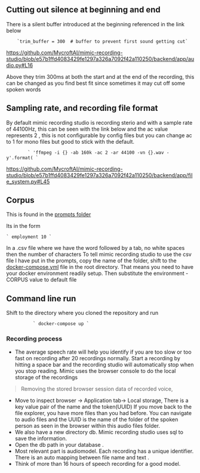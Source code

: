 ## Cutting out silence at beginning and end
There is a silent buffer introduced at the beginning referenced in the link below

        `trim_buffer = 300  # buffer to prevent first sound getting cut` 

https://github.com/MycroftAI/mimic-recording-studio/blob/e57b1ffd4083429fe1297a326a7092f42a110250/backend/app/audio.py#L16

Above they trim 300ms at both the start and at the end of the recording, this can be changed as you find best fit since sometimes it may cut off some spoken words

## Sampling rate, and recording file format

By default mimic recording studio is recording sterio and with a sample rate of 44100Hz, this can be seen with the link below and the ac value represents 2 , this is not configurable by config files but you can change ac to 1 for mono files but good to stick with the default.

            ` 'ffmpeg -i {} -ab 160k -ac 2 -ar 44100 -vn {}.wav -y'.format( `

https://github.com/MycroftAI/mimic-recording-studio/blob/e57b1ffd4083429fe1297a326a7092f42a110250/backend/app/file_system.py#L45


## Corpus
This is found in the [prompts folder](https://github.com/MycroftAI/mimic-recording-studio/tree/master/backend/prompts)

Its in the form

    ` employment 10 `  
In a .csv file where we have the word followed by a tab, no white spaces then the number of characters 
To tell mimic recording studio to use the csv file I have put in the prompts, copy the name of the folder, shift to the [docker-compose.yml](https://github.com/MycroftAI/mimic-recording-studio/blob/master/docker-compose.yml) file in the root directory.
That means you need to have your docker environment readily setup.
Then substitute the environment - CORPUS value to default file

## Command line run
Shift to the directory where you cloned the repository and run

              ` docker-compose up `    

### Recording process
- The average speech rate will help you identify if you are too slow or too fast on recording after 20 recordings normally.
Start  a recording by hitting a space bar and the recording studio will automatically stop when you stop reading. 
Mimic uses the browser console to do the local storage of the recordings
> Removing the stored browser session data of recorded voice, 
- Move to inspect browser -> Application tab-> Local storage, There is a key value pair of the name and the token(UUID)
If you move back to the file explorer, you have more files than you had before. You can navigate to audio files and the UUID is the name of the folder of the spoken person as seen in the browser within this audio files folder.
- We also have a new directory db. Mimic recording studio uses sql to save the information.
- Open the db path in your database .
- Most relevant part is audiomodel. Each recording has a unique identifier.  There is an auto mapping between file name and text . 
- Think of more than 16 hours of speech recording for a good model.

